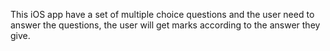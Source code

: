 This iOS app have a set of multiple choice questions and the user need to answer the questions,
the user will get marks according to the answer they give.
